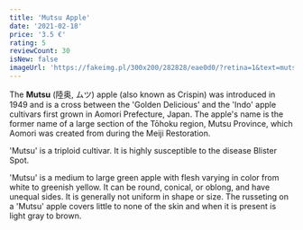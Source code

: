 ```yaml
---
title: 'Mutsu Apple'
date: '2021-02-18'
price: '3.5 €'
rating: 5
reviewCount: 30
isNew: false
imageUrl: 'https://fakeimg.pl/300x200/282828/eae0d0/?retina=1&text=mutsu%20apple'
---
```


The **Mutsu** (陸奥, ムツ) apple (also known as Crispin) was introduced in 1949 and is a cross between the 'Golden Delicious' and the 'Indo' apple cultivars first grown in Aomori Prefecture, Japan. The apple's name is the former name of a large section of the Tōhoku region, Mutsu Province, which Aomori was created from during the Meiji Restoration.

'Mutsu' is a triploid cultivar. It is highly susceptible to the disease Blister Spot.

'Mutsu' is a medium to large green apple with flesh varying in color from white to greenish yellow. It can be round, conical, or oblong, and have unequal sides. It is generally not uniform in shape or size. The russeting on a 'Mutsu' apple covers little to none of the skin and when it is present is light gray to brown.
